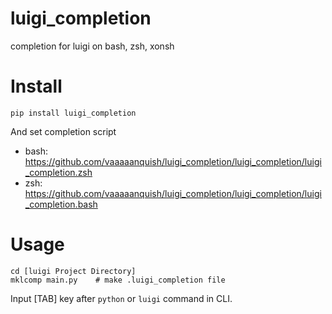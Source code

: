 # luigi_completion
completion for luigi on bash, zsh, xonsh


# Install

```
pip install luigi_completion
```
And set completion script
- bash: https://github.com/vaaaaanquish/luigi_completion/luigi_completion/luigi_completion.zsh
- zsh: https://github.com/vaaaaanquish/luigi_completion/luigi_completion/luigi_completion.bash


# Usage

```
cd [luigi Project Directory]
mklcomp main.py    # make .luigi_completion file
```

Input [TAB] key after `python` or `luigi` command in CLI.
